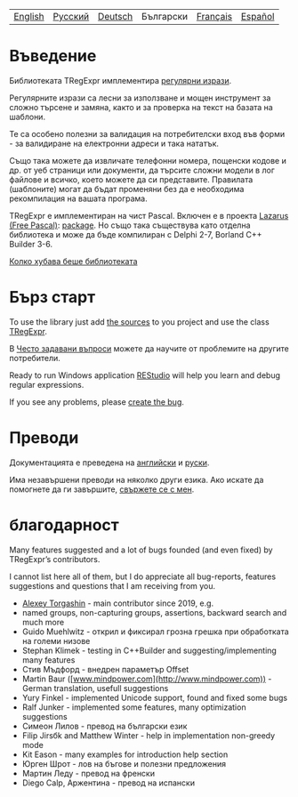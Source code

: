 <table>
  <tr>
    <td><a href="https://regex.sorokin.engineer/">English</a></td>
    <td><a href="https://regex.sorokin.engineer/ru/">Русский</a></td>
    <td><a href="https://regex.sorokin.engineer/de/">Deutsch</a></td>
    <td>Български</td>
    <td><a href="https://regex.sorokin.engineer/fr/">Français</a></td>
    <td><a href="https://regex.sorokin.engineer/es/">Español</a></td>
  </tr>
</table>

# Въведение

Библиотеката TRegExpr имплементира [регулярни изрази](regular_expressions.md).

Регулярните изрази са лесни за използване и мощен инструмент за сложно 
търсене и замяна, както и за проверка на текст на базата на шаблони.

Те са особено полезни за валидация на потребителски вход във форми - за валидиране 
на електронни адреси и така нататък.

Също така можете да извличате телефонни номера, пощенски кодове и др. от уеб страници 
или документи, да търсите сложни модели в лог файлове и всичко, което можете да си 
представите. Правилата (шаблоните) могат да бъдат променяни без да е необходима 
рекомпилация на вашата програма.

TRegExpr е имплементиран на чист Pascal. Включен е в проекта 
[Lazarus (Free Pascal)](http://wiki.freepascal.org/Regexpr): 
[package](https://github.com/fpc/FPCSource/tree/main/packages/regexpr). 
Но също така съществува като отделна библиотека и може да бъде компилиран с Delphi 2-7, 
Borland C++ Builder 3-6.

[Колко хубава беше библиотеката](https://sorokin.engineer/posts/en/regexpstudio_site_is_lunched.html)

# Бърз старт

To use the library just add [the sources](https://github.com/andgineer/TRegExpr/blob/master/src/regexpr.pas)
to you project and use the class [TRegExpr](tregexpr.md).

В [Често задавани въпроси](faq.md) можете да научите от проблемите на
другите потребители.

Ready to run Windows application
[REStudio](https://github.com/andgineer/TRegExpr/releases/download/0.952b/restudio.zip)
will help you learn and debug regular expressions.

If you see any problems, please [create the bug](https://github.com/andgineer/TRegExpr/issues).

# Преводи

Документацията е преведена на
[английски](https://regex.sorokin.engineer/) и
[руски](https://regexpr.sorokin.engineer/ru/).

Има незавършени преводи на няколко други езика. Ако искате да помогнете да ги завършите,
[свържете се с мен](https://github.com/andgineer).

# благодарност

Many features suggested and a lot of bugs founded (and even fixed) by
TRegExpr’s contributors.

I cannot list here all of them, but I do appreciate all bug-reports,
features suggestions and questions that I am receiving from you.

- [Alexey Torgashin](https://github.com/Alexey-T) - main contributor since 2019, e.g. 
- named groups, non-capturing groups, assertions, backward search and much more
- Guido Muehlwitz - открил и фиксирал грозна грешка при обработката на
  големи низове
- Stephan Klimek - testing in C++Builder and suggesting/implementing
  many features
- Стив Мъдфорд - внедрен параметър Offset
- Martin Baur ([www.mindpower.com](http://www.mindpower.com)) -German
  translation, usefull suggestions
- Yury Finkel - implemented Unicode support, found and fixed some bugs
- Ralf Junker - implemented some features, many optimization suggestions
- Симеон Лилов - превод на български език
- Filip Jirsбk and Matthew Winter - help in implementation non-greedy
  mode
- Kit Eason - many examples for introduction help section
- Юрген Шрот - лов на бъгове и полезни предложения
- Мартин Леду - превод на френски
- Diego Calp, Аржентина - превод на испански
